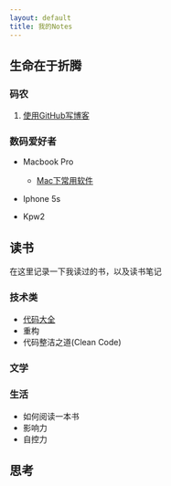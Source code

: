 ```yaml
---
layout: default 
title: 我的Notes
---
```



## 生命在于折腾

### 码农

1. [使用GitHub写博客](/new-blog/)

### 数码爱好者

+ Macbook Pro

	+ [Mac下常用软件](/mac-softwares/)
+ Iphone 5s
+ Kpw2

## 读书

在这里记录一下我读过的书，以及读书笔记

### 技术类

+ [代码大全](/code-complete-2/)
+ 重构
+ 代码整洁之道(Clean Code)

### 文学

### 生活

+ 如何阅读一本书
+ 影响力
+ 自控力

## 思考
